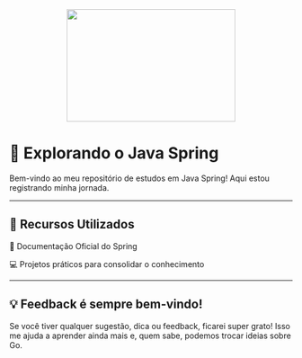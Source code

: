 <div align="center">
  <img src="https://upload.wikimedia.org/wikipedia/commons/4/44/Spring_Framework_Logo_2018.svg" width="300" height="200">
</div>

# 🌱 Explorando o Java Spring

Bem-vindo ao meu repositório de estudos em Java Spring! Aqui estou registrando minha jornada.

---

## 📌 Recursos Utilizados

📖 Documentação Oficial do Spring

💻 Projetos práticos para consolidar o conhecimento

---

## 💡 Feedback é sempre bem-vindo!
Se você tiver qualquer sugestão, dica ou feedback, ficarei super grato! Isso me ajuda a aprender ainda mais e, quem sabe, podemos trocar ideias sobre Go.
